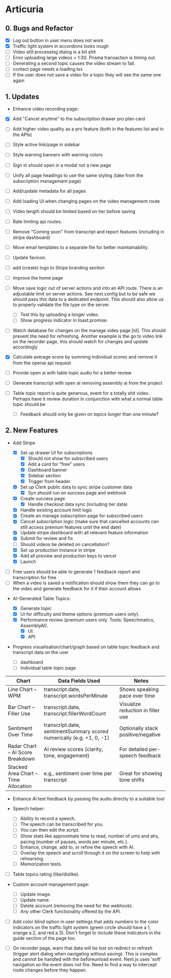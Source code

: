 # Articuria

## 0. Bugs and Refactor

- [x] Log out button in user menu does not work
- [x] Traffic light system in accordions looks rough
- [ ] Video still processing dialog is a bit shit
- [ ] Error uploading large videos > 1:30. Prisma transaction is timing out.
- [ ] Generating a second topic causes the video stream to fail.
- [ ] contact page needs a loading.tsx
- [ ] If the user does not save a video for a topic they will see the same one again

## 1. Updates

- Enhance video recording page:

- [x] Add "Cancel anytime" to the subscription drawer pro plan card
- [ ] Add higher video quality as a pro feature (both in the features list and in the APIs)
- [ ] Style active link/page in sidebar
- [ ] Style warning banners with warning colors
- [ ] Sign in should open in a modal not a new page
- [ ] Unify all page headings to use the same styling (take from the subscription management page)
- [ ] Add/update metadata for all pages
- [ ] Add loading UI when changing pages on the video management route
- [ ] Video length should be limited based on tier before saving
- [ ] Rate limiting api routes.
- [ ] Remove "Coming soon" from transcript and report features (including in stripe dashboard)
- [ ] Move email templates to a separate file for better maintainability.
- [ ] Update favicon.
- [ ] add (create) logo to Stripe branding section
- [ ] Improve the home page
- [ ] Move save logic out of server actions and into an API route. There is an adjustable limit on server actions. See next.config but to be safe we should pass this data to a dedicated endpoint. This should also allow us to properly validate the file type on the server.
  - [ ] Test this by uploading a longer video.
  - [ ] Show progress indicator in toast.promise.
- [ ] Watch database for changes on the manage video page [id]. This should prevent the need for refreshing. Another example is the go to video link on the recorder page, this should watch for changes and update accordingly
- [x] Calculate average score by summing individual scores and remove it from the openai api request
- [ ] Provide open ai with table topic audio for a better review
- [ ] Generate transcript with open ai removing assembly ai from the project

- [ ] Table topic report is quite generous, event for a totally shit video. Perhaps have it review duration in conjunction with what a normal table topic should be
  - [ ] Feedback should only be given on topics longer than one minute?

## 2. New Features

- Add Stripe

  - [x] Set up drawer UI for subscriptions
    - [x] Should not show for subscribed users
    - [x] Add a card for "free" users
    - [x] Dashboard banner
    - [x] Sidebar section
    - [x] Trigger from header
  - [x] Set up Clerk public data to sync stripe customer data
    - [x] Syn should run on success page and webhook
  - [x] Create success page
    - [x] Handle checkout data sync (including tier data)
  - [x] Handle existing account limit logic
  - [x] Create an manage subscription page for subscribed users
  - [x] Cancel subscription logic (make sure that cancelled accounts can still access premium features until the end date)
  - [x] Update stripe dashboard with all relevant feature information
  - [x] Submit for review and fix
  - [ ] Should videos be deleted on cancellation?
  - [x] Set up production instance in stripe
  - [x] Add all preview and production keys to vercel
  - [x] Launch

- [ ] Free users should be able to generate 1 feedback report and transcription for free
- [ ] When a video is saved a notification should show them they can go to the video and generate feedback for it if their account allows

- AI-Generated Table Topics:

  - [x] Generate topic
  - [x] UI for difficulty and theme options (premium users only).
  - [x] Performance review (premium users only. Tools: Speechmatics, AssemblyAI).
    - [x] UI.
    - [x] API

- Progress visualisation/chart/graph based on table topic feedback and transcript data on the user
  - [ ] dashboard
  - [ ] Individual table topic page

| Chart                                | Data Fields Used                                                      | Notes                              |
| ------------------------------------ | --------------------------------------------------------------------- | ---------------------------------- |
| Line Chart – WPM                     | transcript.date, transcript.wordsPerMinute                            | Shows speaking pace over time      |
| Bar Chart – Filler Use               | transcript.date, transcript.fillerWordCount                           | Visualize reduction in filler use  |
| Sentiment Over Time                  | transcript.date, sentimentSummary scored numerically (e.g. +1, 0, -1) | Optionally stack positive/negative |
| Radar Chart – AI Score Breakdown     | AI review scores (clarity, tone, engagement)                          | For detailed per-speech feedback   |
| Stacked Area Chart – Time Allocation | e.g., sentiment over time per transcript                              | Great for showing tone shifts      |

- Enhance AI text feedback by passing the audio directly to a suitable tool

- Speech helper:

  - [ ] Ability to record a speech.
  - [ ] The speech can be transcribed for you.
  - [ ] You can then edit the script.
  - [ ] Show stats like approximate time to read, number of ums and ahs, pacing (number of pauses, words per minute, etc.).
  - [ ] Enhance, change, add to, or refine the speech with AI.
  - [ ] Overlay the speech and scroll through it on the screen to help with rehearsing.
  - [ ] Memorization tests.

- [ ] Table topics rating (like/dislike).

- Custom account management page:

  - [ ] Update image.
  - [ ] Update name.
  - [ ] Delete account (removing the need for the webhook).
  - [ ] Any other Clerk functionality offered by the API.

- [ ] Add color blind option in user settings that adds numbers to the color indicators on the traffic light system (green circle should have a 1, orange a 2, and red a 3). Don't forget to include these indicators in the guide section of the page too.

- [ ] On recorder page, warn that data will be lost on redirect or refresh (trigger alert dialog when navigating without saving). This is complex and cannot be handled with the beforeunload event. Next.js uses 'soft' navigation so the event does not fire. Need to find a way to intercept route changes before they happen.
